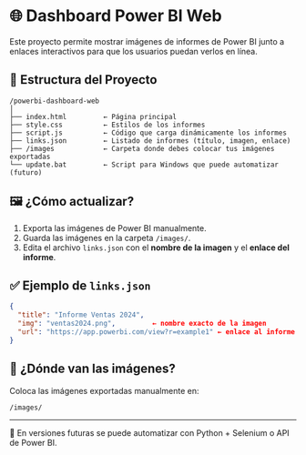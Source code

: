 # 🌐 Dashboard Power BI Web

Este proyecto permite mostrar imágenes de informes de Power BI junto a enlaces interactivos para que los usuarios puedan verlos en línea.

## 🚀 Estructura del Proyecto

```
/powerbi-dashboard-web
│
├── index.html         ← Página principal
├── style.css          ← Estilos de los informes
├── script.js          ← Código que carga dinámicamente los informes
├── links.json         ← Listado de informes (título, imagen, enlace)
├── /images            ← Carpeta donde debes colocar tus imágenes exportadas
└── update.bat         ← Script para Windows que puede automatizar (futuro)
```

## 🖼️ ¿Cómo actualizar?

1. Exporta las imágenes de Power BI manualmente.
2. Guarda las imágenes en la carpeta `/images/`.
3. Edita el archivo `links.json` con el **nombre de la imagen** y el **enlace del informe**.

## ✅ Ejemplo de `links.json`

```json
{
  "title": "Informe Ventas 2024",
  "img": "ventas2024.png",         ← nombre exacto de la imagen
  "url": "https://app.powerbi.com/view?r=example1" ← enlace al informe
}
```

## 📂 ¿Dónde van las imágenes?

Coloca las imágenes exportadas manualmente en:

```
/images/
```

---

🔁 En versiones futuras se puede automatizar con Python + Selenium o API de Power BI.